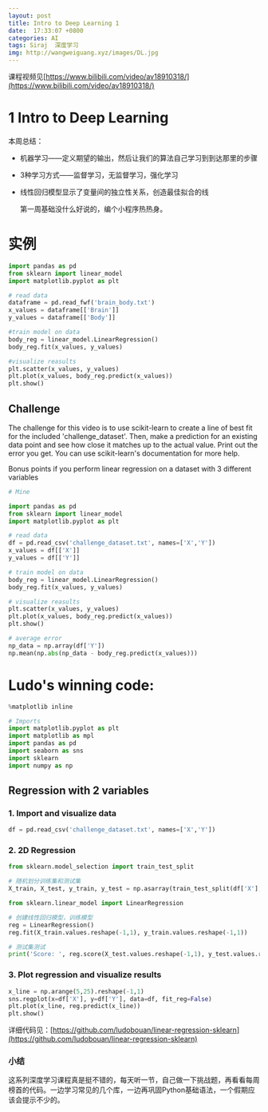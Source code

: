 ```yaml
---
layout: post
title: Intro to Deep Learning 1
date:  17:33:07 +0800
categories: AI
tags: Siraj  深度学习 
img: http://wangweiguang.xyz/images/DL.jpg
---
```


课程视频见[https://www.bilibili.com/video/av18910318/](https://www.bilibili.com/video/av18910318/)

# 1 Intro to Deep Learning

本周总结：

* 机器学习——定义期望的输出，然后让我们的算法自己学习到到达那里的步骤

* 3种学习方式——监督学习，无监督学习，强化学习

* 线性回归模型显示了变量间的独立性关系，创造最佳拟合的线

  第一周基础没什么好说的，编个小程序热热身。

# 实例

```python
import pandas as pd
from sklearn import linear_model
import matplotlib.pyplot as plt

# read data
dataframe = pd.read_fwf('brain_body.txt')
x_values = dataframe[['Brain']]
y_values = dataframe[['Body']]

#train model on data
body_reg = linear_model.LinearRegression()
body_reg.fit(x_values, y_values)

#visualize reasults
plt.scatter(x_values, y_values)
plt.plot(x_values, body_reg.predict(x_values))
plt.show()
```

## Challenge

The challenge for this video is to use scikit-learn to create a line of best fit for the included 'challenge_dataset'. Then, make a prediction for an existing data point and see how close it matches up to the actual value. Print out the error you get. You can use scikit-learn's documentation for more help. 

Bonus points if you perform linear regression on a dataset with 3 different variables

```python
# Mine

import pandas as pd
from sklearn import linear_model
import matplotlib.pyplot as plt

# read data
df = pd.read_csv('challenge_dataset.txt', names=['X','Y'])
x_values = df[['X']]
y_values = df[['Y']]

# train model on data
body_reg = linear_model.LinearRegression()
body_reg.fit(x_values, y_values)

# visualize reasults
plt.scatter(x_values, y_values)
plt.plot(x_values, body_reg.predict(x_values))
plt.show()

# average error
np_data = np.array(df['Y'])
np.mean(np.abs(np_data - body_reg.predict(x_values)))
```

# Ludo's winning code:

```python
%matplotlib inline

# Imports
import matplotlib.pyplot as plt
import matplotlib as mpl
import pandas as pd
import seaborn as sns
import sklearn
import numpy as np
```

## Regression with 2 variables

### 1. Import and visualize data

```python
df = pd.read_csv('challenge_dataset.txt', names=['X','Y'])
```

### 2. 2D Regression 

```python
from sklearn.model_selection import train_test_split

# 随机划分训练集和测试集
X_train, X_test, y_train, y_test = np.asarray(train_test_split(df['X'], df['Y'], test_size=0.1))

from sklearn.linear_model import LinearRegression

# 创建线性回归模型，训练模型
reg = LinearRegression()
reg.fit(X_train.values.reshape(-1,1), y_train.values.reshape(-1,1))

# 测试集测试
print('Score: ', reg.score(X_test.values.reshape(-1,1), y_test.values.reshape(-1,1)))
```

### 3. Plot regression and visualize results

```python
x_line = np.arange(5,25).reshape(-1,1)
sns.regplot(x=df['X'], y=df['Y'], data=df, fit_reg=False)
plt.plot(x_line, reg.predict(x_line))
plt.show()
```

详细代码见：[https://github.com/ludobouan/linear-regression-sklearn](https://github.com/ludobouan/linear-regression-sklearn)

### 小结

这系列深度学习课程真是挺不错的，每天听一节，自己做一下挑战题，再看看每周榜首的代码。一边学习常见的几个库，一边再巩固Python基础语法，一个假期应该会提示不少的。